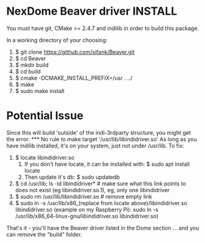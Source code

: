 NexDome Beaver driver INSTALL
===================================

You must have git, CMake >= 2.4.7 and indilib in order to build this package.

In a working directory of your choosing:
1) $ git clone https://github.com/sifank/Beaver.git
2) $ cd Beaver
3) $ mkdir build
4) $ cd build
5) $ cmake -DCMAKE_INSTALL_PREFIX=/usr . ../
6) $ make
7) $ sudo make install

Potential Issue
====================================
Since this will build 'outside' of the indi-3rdparty structure, you might get
the error: *** No rule to make target '/usr/lib/libindidriver.so'
As long as you have indilib installed, it's on your system, just not under /usr/lib.
To fix:
1) $ locate libindidriver.so
    1) If you don't have locate, it can be installed with: $ sudo apt install locate
    2) Then update it's db: $ sudo updatedb
2) $ cd /usr/lib; ls -ld libindidriver*   # make sure what this link points to does not exist (eg libindidriver.so.1), eg, only one libindidriver
3) $ sudo rm /usr/lib/libindidriver.so    # remove empty link
4) $ sudo ln -s /usr/lib/x86_(replace from locate above)/libindidriver.so libindidriver.so
   (example on my Raspberry Pi):  sudo ln -s /usr/lib/x86_64-linux-gnu/libindidriver.so libindidriver.so)

That's it - you'll have the Beaver driver listed in the Dome section
... and you can remove the "build" folder.

